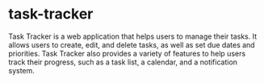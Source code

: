 # task-tracker
Task Tracker is a web application that helps users to manage their tasks. It allows users to create, edit, and delete tasks, as well as set due dates and priorities. Task Tracker also provides a variety of features to help users track their progress, such as a task list, a calendar, and a notification system.
